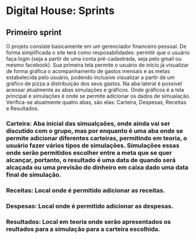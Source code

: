 # Digital House: Sprints

## Primeiro sprint 

O projeto consiste basicamente em um gerenciador financeiro pessoal. De forma simplificada o site terá como resposabilidades: permitir que o usuário faça login (seja a partir de uma conta pré-cadastrada, seja pelo gmail ou mesmo facebook). Sua primeira tela  permite o usuário de início já visualizar de forma gráfica o acompanhamento de gastos mensais e as metas estabelecida pelo usuário, podendo inclusive visualizar a partir de um gráfico de pizza a distribuição dos seus gastos. Na aba lateral é possível acessar atualmente as abas simulações e gráficos. Onde gráficos é a tela principal e simulações é onde se permite adicionar os dados de simualação. Verifica-se atualmente quatro abas, são elas: Carteira, Despesas, Receitas e Resultados. 

### Carteira: Aba inicial das simualçaões, onde ainda vai ser discutido com o grupo, mas por enquanto é uma aba onde se permite adicionar diferentes carteiras, permitindo em teoria, o usuário fazer vários tipos de simulações. Simulações essas onde serão permitidos escolher entre a meta que se quer alcançar, portanto, o resultado é uma data de quando será alcaçada ou uma previsão do dinheiro em caixa dado uma data final de simulação. 

### Receitas: Local onde é permitido adicionar as receitas.

### Despesas: Local onde é permitido adicionar as despesas.

### Resultados: Local em teoria onde serão apresentados os reultados para a simulação para a carteira escolhida. 
